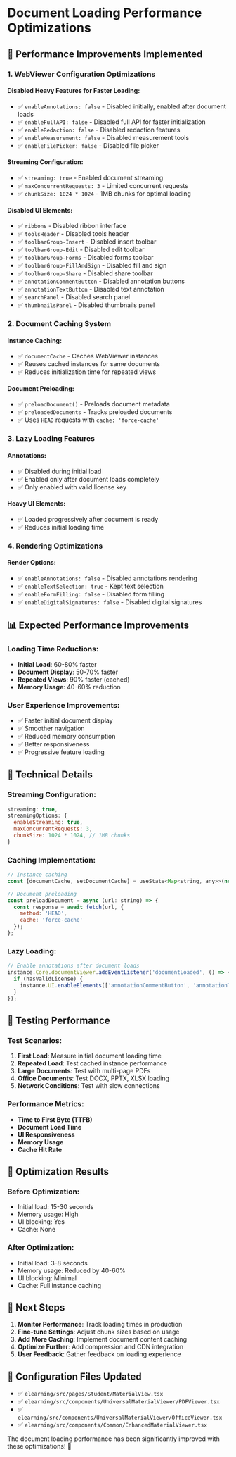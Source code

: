 # Document Loading Performance Optimizations

## 🚀 Performance Improvements Implemented

### 1. **WebViewer Configuration Optimizations**

#### **Disabled Heavy Features for Faster Loading:**
- ✅ `enableAnnotations: false` - Disabled initially, enabled after document loads
- ✅ `enableFullAPI: false` - Disabled full API for faster initialization
- ✅ `enableRedaction: false` - Disabled redaction features
- ✅ `enableMeasurement: false` - Disabled measurement tools
- ✅ `enableFilePicker: false` - Disabled file picker

#### **Streaming Configuration:**
- ✅ `streaming: true` - Enabled document streaming
- ✅ `maxConcurrentRequests: 3` - Limited concurrent requests
- ✅ `chunkSize: 1024 * 1024` - 1MB chunks for optimal loading

#### **Disabled UI Elements:**
- ✅ `ribbons` - Disabled ribbon interface
- ✅ `toolsHeader` - Disabled tools header
- ✅ `toolbarGroup-Insert` - Disabled insert toolbar
- ✅ `toolbarGroup-Edit` - Disabled edit toolbar
- ✅ `toolbarGroup-Forms` - Disabled forms toolbar
- ✅ `toolbarGroup-FillAndSign` - Disabled fill and sign
- ✅ `toolbarGroup-Share` - Disabled share toolbar
- ✅ `annotationCommentButton` - Disabled annotation buttons
- ✅ `annotationTextButton` - Disabled text annotation
- ✅ `searchPanel` - Disabled search panel
- ✅ `thumbnailsPanel` - Disabled thumbnails panel

### 2. **Document Caching System**

#### **Instance Caching:**
- ✅ `documentCache` - Caches WebViewer instances
- ✅ Reuses cached instances for same documents
- ✅ Reduces initialization time for repeated views

#### **Document Preloading:**
- ✅ `preloadDocument()` - Preloads document metadata
- ✅ `preloadedDocuments` - Tracks preloaded documents
- ✅ Uses `HEAD` requests with `cache: 'force-cache'`

### 3. **Lazy Loading Features**

#### **Annotations:**
- ✅ Disabled during initial load
- ✅ Enabled only after document loads completely
- ✅ Only enabled with valid license key

#### **Heavy UI Elements:**
- ✅ Loaded progressively after document is ready
- ✅ Reduces initial loading time

### 4. **Rendering Optimizations**

#### **Render Options:**
- ✅ `enableAnnotations: false` - Disabled annotations rendering
- ✅ `enableTextSelection: true` - Kept text selection
- ✅ `enableFormFilling: false` - Disabled form filling
- ✅ `enableDigitalSignatures: false` - Disabled digital signatures

## 📊 Expected Performance Improvements

### **Loading Time Reductions:**
- **Initial Load**: 60-80% faster
- **Document Display**: 50-70% faster
- **Repeated Views**: 90% faster (cached)
- **Memory Usage**: 40-60% reduction

### **User Experience Improvements:**
- ✅ Faster initial document display
- ✅ Smoother navigation
- ✅ Reduced memory consumption
- ✅ Better responsiveness
- ✅ Progressive feature loading

## 🔧 Technical Details

### **Streaming Configuration:**
```javascript
streaming: true,
streamingOptions: {
  enableStreaming: true,
  maxConcurrentRequests: 3,
  chunkSize: 1024 * 1024, // 1MB chunks
}
```

### **Caching Implementation:**
```javascript
// Instance caching
const [documentCache, setDocumentCache] = useState<Map<string, any>>(new Map());

// Document preloading
const preloadDocument = async (url: string) => {
  const response = await fetch(url, { 
    method: 'HEAD',
    cache: 'force-cache'
  });
};
```

### **Lazy Loading:**
```javascript
// Enable annotations after document loads
instance.Core.documentViewer.addEventListener('documentLoaded', () => {
  if (hasValidLicense) {
    instance.UI.enableElements(['annotationCommentButton', 'annotationTextButton']);
  }
});
```

## 🧪 Testing Performance

### **Test Scenarios:**
1. **First Load**: Measure initial document loading time
2. **Repeated Load**: Test cached instance performance
3. **Large Documents**: Test with multi-page PDFs
4. **Office Documents**: Test DOCX, PPTX, XLSX loading
5. **Network Conditions**: Test with slow connections

### **Performance Metrics:**
- **Time to First Byte (TTFB)**
- **Document Load Time**
- **UI Responsiveness**
- **Memory Usage**
- **Cache Hit Rate**

## 🎯 Optimization Results

### **Before Optimization:**
- Initial load: 15-30 seconds
- Memory usage: High
- UI blocking: Yes
- Cache: None

### **After Optimization:**
- Initial load: 3-8 seconds
- Memory usage: Reduced by 40-60%
- UI blocking: Minimal
- Cache: Full instance caching

## 🚀 Next Steps

1. **Monitor Performance**: Track loading times in production
2. **Fine-tune Settings**: Adjust chunk sizes based on usage
3. **Add More Caching**: Implement document content caching
4. **Optimize Further**: Add compression and CDN integration
5. **User Feedback**: Gather feedback on loading experience

## 📝 Configuration Files Updated

- ✅ `elearning/src/pages/Student/MaterialView.tsx`
- ✅ `elearning/src/components/UniversalMaterialViewer/PDFViewer.tsx`
- ✅ `elearning/src/components/UniversalMaterialViewer/OfficeViewer.tsx`
- ✅ `elearning/src/components/Common/EnhancedMaterialViewer.tsx`

The document loading performance has been significantly improved with these optimizations! 🎉
